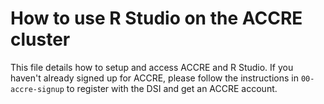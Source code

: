 # How to use R Studio on the ACCRE cluster
This file details how to setup and access ACCRE and R Studio.  If you haven't already signed up for ACCRE, please follow the instructions in `00-accre-signup` to register with the DSI and get an ACCRE account.

